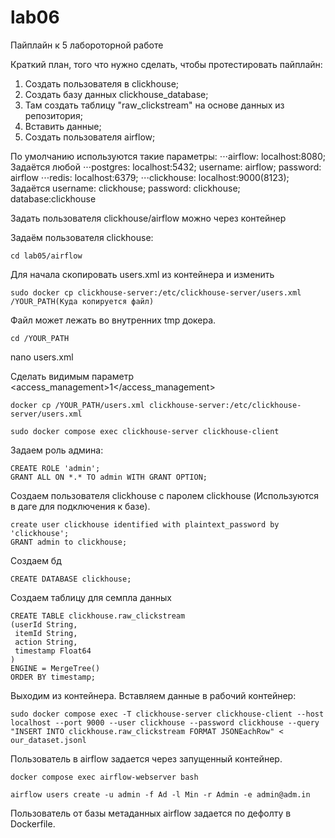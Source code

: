 # lab06
Пайплайн к 5 лабороторной работе


Краткий план, того что нужно сделать, чтобы протестировать пайплайн:
1) Создать пользователя в clickhouse;
2) Создать базу данных clickhouse_database;
3) Там создать таблицу "raw_clickstream" на основе данных из репозитория; 
4) Вставить данные;
5) Создать пользователя airflow;

По умолчанию используются такие параметры:
⋅⋅⋅airflow:    localhost:8080; Задаётся любой
⋅⋅⋅postgres:   localhost:5432; username: airflow; password: airflow
⋅⋅⋅redis:      localhost:6379;
⋅⋅⋅clickhouse: localhost:9000(8123); Задаётся username: clickhouse; password: clickhouse; database:clickhouse

Задать пользователя clickhouse/airflow можно через контейнер

Задаём пользователя clickhouse:
```
cd lab05/airflow
```
Для начала скопировать users.xml из контейнера и изменить
```
sudo docker cp clickhouse-server:/etc/clickhouse-server/users.xml /YOUR_PATH(Куда копируется файл)
```
Файл может лежать во внутренних tmp докера.
```
cd /YOUR_PATH
```
nano users.xml

Сделать видимым параметр <access_management>1</access_management>
```
docker cp /YOUR_PATH/users.xml clickhouse-server:/etc/clickhouse-server/users.xml
```
```
sudo docker compose exec clickhouse-server clickhouse-client
```
Задаем роль админа:
```
CREATE ROLE 'admin';
GRANT ALL ON *.* TO admin WITH GRANT OPTION;
```
Создаем пользователя clickhouse с паролем clickhouse (Используются в даге для подключения к базе).
```
create user clickhouse identified with plaintext_password by 'clickhouse';
GRANT admin to clickhouse;
```
Создаем бд
```
CREATE DATABASE clickhouse;
```
Создаем таблицу для семпла данных
```
CREATE TABLE clickhouse.raw_clickstream
(userId String,
 itemId String,
 action String,
 timestamp Float64
)
ENGINE = MergeTree()
ORDER BY timestamp;
```
Выходим из контейнера.
Вставляем данные в рабочий контейнер:
```
sudo docker compose exec -T clickhouse-server clickhouse-client --host localhost --port 9000 --user clickhouse --password clickhouse --query "INSERT INTO clickhouse.raw_clickstream FORMAT JSONEachRow" < our_dataset.jsonl
```
Пользователь в airflow задается через запущенный контейнер.
```
docker compose exec airflow-webserver bash
```
```
airflow users create -u admin -f Ad -l Min -r Admin -e admin@adm.in
```
Пользователь от базы метаданных airflow задается по дефолту в Dockerfile.

